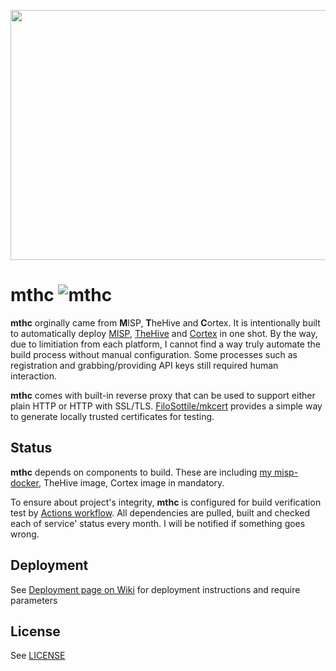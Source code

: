<p align="center">
  <img width=700 height=400 src="imgs/cover.jpg">
</p>


# mthc ![mthc](https://github.com/pe3zx/mthc/workflows/mthc/badge.svg?branch=master&event=workflow_dispatch)

**mthc** orginally came from **M**ISP, **T**heHive and **C**ortex. It is intentionally built to automatically deploy [MISP](https://www.misp-project.org/), [TheHive](https://thehive-project.org/#section_thehive) and [Cortex](https://thehive-project.org/#section_cortex) in one shot. By the way, due to limitiation from each platform, I cannot find a way truly automate the build process without manual configuration. Some processes such as registration and grabbing/providing API keys still required human interaction.

**mthc** comes with built-in reverse proxy that can be used to support either plain HTTP or HTTP with SSL/TLS. [FiloSottile/mkcert](https://pe3zx.blogspot.com/2019/01/deploy-your-own-local-misp-with-https.html) provides a simple way to generate locally trusted certificates for testing.

## Status

**mthc** depends on components to build. These are including [my misp-docker](https://github.com/pe3zx/misp-docker), TheHive image, Cortex image in mandatory.

To ensure about project's integrity, **mthc** is configured for build verification test by [Actions workflow](https://github.com/pe3zx/mthc/actions/workflows/build_check.yml). All dependencies are pulled, built and checked each of service' status every month. I will be notified if something goes wrong.

## Deployment

See [Deployment page on Wiki](https://github.com/pe3zx/mthc/wiki/Deployment) for deployment instructions and require parameters

## License

See [LICENSE](/LICENSE)

